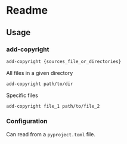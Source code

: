 <!--- Copyright (c) 2024 Benjamin Mummery -->

# Readme

## Usage


### add-copyright

```bash
add-copyright {sources_file_or_directories}
```

All files in a given directory

```bash
add-copyright path/to/dir
```

Specific files

```bash
add-copyright file_1 path/to/file_2
```

### Configuration

Can read from a `pyproject.toml` file.
